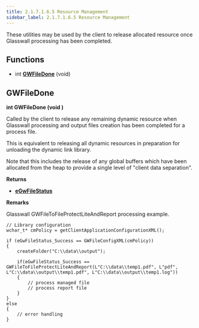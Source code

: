 ```yaml
---
title: 2.1.7.1.6.5 Resource Management
sidebar_label: 2.1.7.1.6.5 Resource Management
---
```


These utilities may be used by the client to release allocated resource once Glasswall processing has been completed.

## Functions

- int [**GWFileDone**](#gwfiledone) (void)

## GWFileDone

**int GWFileDone (void )**

Called by the client to release any remaining dynamic resource when Glasswall processing and output files creation has been completed for a process file.

This is equivalent to releasing all dynamic resources in preparation for unloading the dynamic link library.

Note that this includes the release of any global buffers which have been allocated from the heap to provide a single level of &quot;client data separation&quot;.

**Returns**

- [**eGwFileStatus**](2_1_7_1_6_3-doc_proc/2_1_7_1_6_3_7-doc_proc_res/2_1_7_1_6_3_7_2-ret_stat_def.md#egwfilestatus)

**Remarks**

Glasswall GWFileToFileProtectLiteAndReport processing example.
```
// Library configuration
wchar_t* cmPolicy = getClientApplicationConfigurationXML();

if (eGwFileStatus_Success == GWFileConfigXML(cmPolicy))
{
    createFolder("C:\\data\\output");

    if(eGwFileStatus_Success == 
GWFileToFileProtectLiteAndReport(L"C:\\data\\temp1.pdf", L"pdf", 
L"C:\\data\\output\\temp1.pdf", L"C:\\data\\output\\temp1.log"))
    {
        // process managed file
        // process report file
    }
}
else
{
    // error handling
}
```